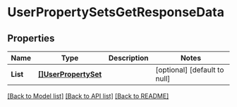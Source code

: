 # UserPropertySetsGetResponseData

## Properties
Name | Type | Description | Notes
------------ | ------------- | ------------- | -------------
**List** | [**[]UserPropertySet**](user_property_set.md) |  | [optional] [default to null]

[[Back to Model list]](../README.md#documentation-for-models) [[Back to API list]](../README.md#documentation-for-api-endpoints) [[Back to README]](../README.md)


